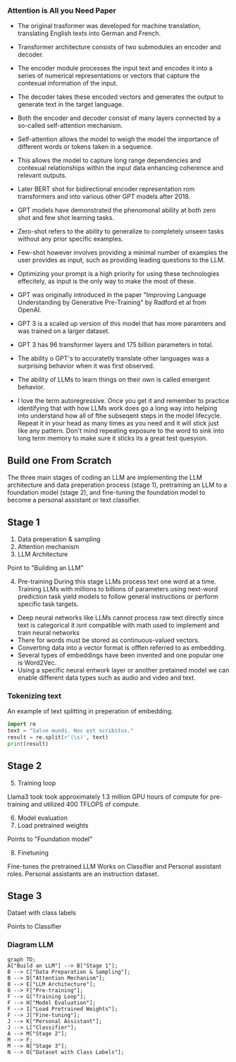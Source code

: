 ### Attention is All you Need Paper
- The original trasformer was developed for machine translation, translating English texts into German and French. 
- Transformer architecture consists of two submodules an encoder and decoder. 
- The encoder module processes the input text and encodes it into a series of numerical representations or vectors that capture the contexual information of the input.
- The decoder takes these encoded vectors and generates the output to generate text in the target language.
- Both the encoder and decoder consist of many layers connected by a so-called self-attention mechanism.
- Self-attention allows the model to weigh the model the importance of different words or tokens taken in a sequence.
- This allows the model to capture long range dependencies and contexual relationships within the input data enhancing coherence and relevant outputs.
- Later BERT shot for bidirectional encoder representation rom transformers and into various other GPT models after 2018.
- GPT models have demonstrated the phenomonal ability at both zero shot and few shot learning tasks. 
- Zero-shot refers to the ability to generalize to completely unseen tasks without any prior specific examples.
- Few-shot however involves providing a minimal number of examples the user provides as input, such as providing leading questions to the LLM.
- Optimizing your prompt is a high priority for using these technologies effecitely, as input is the only way to make the most of these.
- GPT was originally introduced in the paper "Improving Language Understanding by Generative Pre-Training" by Radford et al from OpenAI.
- GPT 3 is a scaled up version of this model that has more paramters and was trained on a larger dataset.
- GPT 3 has 96 transformer layers and 175 billion parameters in total.
- The ability o GPT's to accuratetly translate other languages was a surprising behavior when it was first observed.
- The ability of LLMs to learn things on their own is called emergent behavior. 

- I love the term autoregressive. Once you get it and remember to practice identifying that with how LLMs work does go a long way into helping into understand how all of fthe subseqent steps in the model lifecycle.
Repeat it in your head as many times as you need and it will stick just like any pattern. Don't mind repeating exposure to the word to sink into long term memory to make sure it sticks its a great test quesyion.

## Build one From Scratch
The three main stages of coding an LLM are implementing the LLM architecture and data preperation process
(stage 1), pretraining an LLM to a foundation model (stage 2), and fine-tuning the foundation
model to become a personal assistant or text classifier. 

## Stage 1
1. Data preperation & sampling
2. Attention  mechanism
3. LLM Architecture

Point to "Building an LLM"

4. Pre-training
During this stage LLMs process text one word at a time. Training LLMs with 
millions to billions of parameters using next-word prediction task yield models to follow general instructions or perform specific 
task targets.

- Deep neural networks like LLMs cannot process raw text 
directly since text is categorical it isnt compatible with math used to implement and train neural networks
- There for words must be stored as continuous-valued vectors.
- Converting data into a vector format is offten referred to as embedding.
- Several types of embeddings have been invented and one popular one is Word2Vec.
- Using a specific neural entwork layer or another pretained model we can enable different data types such as audio and video and text.

### Tokenizing text

An example of text splitting in preperation of embedding.

```python
import re
text = "Salve mundi. Hoc est scribitus."
result = re.split(r'(\s)', text)
print(result)
```

## Stage 2
5. Training loop

Llama3 took took approximately 1.3 million GPU hours of compute for pre-training and utilized 400 TFLOPS of compute.

6. Model evaluation
7. Load pretrained weights

Points to "Foundation model"

8. Finetuning

Fine-tunes the pretrained LLM
Works on Classifier and Personal assistant roles. Personal assistants are an instruction dataset.

## Stage 3
Dataet with class labels

Points to Classifier

### Diagram LLM
```mermaid
graph TD;
A["Build an LLM"] --> B["Stage 1"];
B --> C["Data Preparation & Sampling"];
B --> D["Attention Mechanism"];
B --> E["LLM Architecture"];
B --> F["Pre-training"];
F --> G["Training Loop"];
F --> H["Model Evaluation"];
F --> I["Load Pretrained Weights"];
F --> J["Fine-tuning"];
J --> K["Personal Assistant"];
J --> L["Classifier"];
A --> M["Stage 2"];
M --> F;
M --> N["Stage 3"];
N --> O["Dataset with Class Labels"];
```
